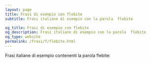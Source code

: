 ```yaml
---
layout: page
title: Frasi di esempio con flebite 
subtitle: Frasi italiane di esempio con la parola  flebite

og_title: Frasi di esempio con flebite 
og_description: Frasi italiane di esempio con la parola  flebite
og_type: website
permalink: /frasi/f/flebite.html
---
```


Frasi italiane di esempio contenenti la parola flebite:


